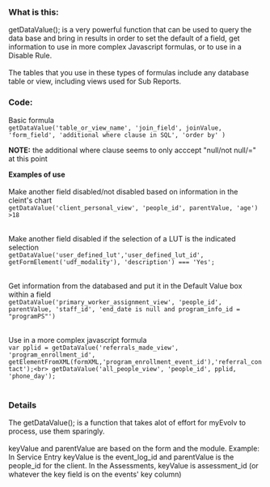 ### What is this:
getDataValue(); is a very powerful function that can be used to query the data base and bring in results in order to set the default of a field, get information to use in more complex Javascript formulas, or to use in a Disable Rule.<br>
<br>The tables that you use in these types of formulas include any database table or view, including views used for Sub Reports. 

### Code:
Basic formula <br>
`getDataValue('table_or_view_name', 'join_field', joinValue, 'form_field', 'additional where clause in SQL', 'order by' )`<br>

**NOTE:** the additional where clause seems to only acccept "null/not null/=" at this point

**Examples of use**<br><br>
Make another field disabled/not disabled based on information in the cleint's chart<br>
`getDataValue('client_personal_view', 'people_id', parentValue, 'age') >18`<br><br>

Make another field disabled if the selection of a LUT is the indicated selection<br>
`getDataValue('user_defined_lut','user_defined_lut_id', getFormElement('udf_modality'), 'description') === 'Yes';`<br><br>

Get information from the databased and put it in the Default Value box within a field<br>
`getDataValue('primary_worker_assignment_view', 'people_id', parentValue, 'staff_id', 'end_date is null and program_info_id = "programPS"')`<br><br>

Use in a more complex javascript formula<br>
`var pplid = getDataValue('referrals_made_view', 'program_enrollment_id', getElementFromXML(formXML,'program_enrollment_event_id'),'referral_contact');<br>
getDataValue('all_people_view', 'people_id', pplid, 'phone_day');`<br><br>





### Details
The getDataValue(); is a function that takes alot of effort for myEvolv to process, use them sparingly.<br><br>
keyValue and parentValue are based on the form and the module.  Example: In Service Entry keyValue is the event_log_id and parentValue is the people_id for the client.  In the Assessments, keyValue is assessment_id (or whatever the key field is on the events' key column)
